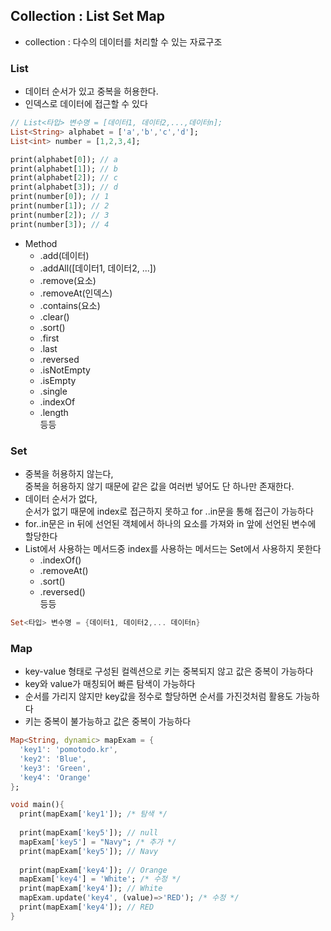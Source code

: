 ## Collection : List Set Map
- collection : 다수의 데이터를 처리할 수 있는 자료구조
### List 
- 데이터 순서가 있고 중복을 허용한다.
- 인덱스로 데이터에 접근할 수 있다
```dart
// List<타입> 변수명 = [데이터1, 데이터2,...,데이터n];
List<String> alphabet = ['a','b','c','d'];  
List<int> number = [1,2,3,4];  

print(alphabet[0]); // a
print(alphabet[1]); // b
print(alphabet[2]); // c
print(alphabet[3]); // d
print(number[0]); // 1
print(number[1]); // 2
print(number[2]); // 3
print(number[3]); // 4
```
- Method
	- .add(데이터)
	- .addAll([데이터1, 데이터2, ...])
	- .remove(요소)
	- .removeAt(인덱스)
	- .contains(요소)
	- .clear()
	- .sort()
	- .first
	- .last
	- .reversed
	- .isNotEmpty
	- .isEmpty
	- .single
	- .indexOf 
	- .length  
	등등
### Set
- 중복을 허용하지 않는다,   
중복을 허용하지 않기 때문에 같은 값을 여러번 넣어도 단 하나만 존재한다.
- 데이터 순서가 없다,  
순서가 없기 때문에 index로 접근하지 못하고 for ..in문을 통해 접근이 가능하다
- for..in문은 in 뒤에 선언된 객체에서 하나의 요소를 가져와 in 앞에 선언된 변수에 할당한다
- List에서 사용하는 메서드중 index를 사용하는 메서드는 Set에서 사용하지 못한다
	- .indexOf()
	- .removeAt()
	- .sort()
	- .reversed()   
	등등
```dart
Set<타입> 변수명 = {데이터1, 데이터2,... 데이터n}
```

### Map
- key-value 형태로 구성된 컬렉션으로 키는 중복되지 않고 값은 중복이 가능하다
- key와 value가 매칭되어 빠른 탐색이 가능하다
- 순서를 가리지 않지만 key값을 정수로 할당하면 순서를 가진것처럼 활용도 가능하다
- 키는 중복이 불가능하고 값은 중복이 가능하다
```dart
Map<String, dynamic> mapExam = {
  'key1': 'pomotodo.kr',
  'key2': 'Blue',
  'key3': 'Green',
  'key4': 'Orange'
};

void main(){
  print(mapExam['key1']); /* 탐색 */ 
  
  print(mapExam['key5']); // null
  mapExam['key5'] = "Navy"; /* 추가 */
  print(mapExam['key5']); // Navy
  
  print(mapExam['key4']); // Orange
  mapExam['key4'] = 'White'; /* 수정 */
  print(mapExam['key4']); // White
  mapExam.update('key4', (value)=>'RED'); /* 수정 */
  print(mapExam['key4']); // RED
}
```
